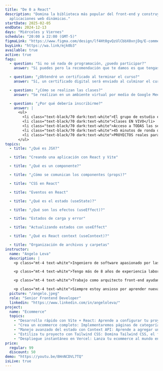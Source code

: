 ```yaml
---
title: "De 0 a React"
description: "Domina la biblioteca más popular del front-end y construye
  aplicaciones web dinámicas."
startDate: 2025-02-05
endDate: 2024-12-13
days: "Miércoles y Viernes"
schedule: "20:00 a 22:00 (GMT-5)"
figmaLink: "https://www.figma.com/design/lf4Ht0gvQzUlCbbX0xnjDq/E-commerce-Website-Template-(Freebie)-(Community)?node-id=0-1&node-type=canvas&t=fqlHxOpPqV4cbSdK-0"
buyLink: "https://wa.link/mjk0b3"
available: true
active: true
faqs:
  - question: "Si no sé nada de programación, ¿puedo participar?"
    answer: "Si puedes pero la recomendación que te damos es que tengas experiencia previa trabajando en proyectos web y por lo menos la base de Javascript."

  - question: "¿Obtendré un certificado al terminar el curso?"
    answer: "Sí, un certificado digital será enviado al culminar el curso"

  - question: "¿Cómo se realizan las clases?"
    answer: "Se realizan en un ambiente virtual por medio de Google Meet. Para tener la mejor experiencia deberías asistir a los eventos en vivo ya que serán interactivos. De todas maneras, las clases serán grabadas y enviadas el día después de cada clase."

  - question: "¿Por qué debería inscribirme?"
    answer: |
      <ul>
        <li class="text-black/70 dark:text-white">El grupo de estudio es reducido.</li>
        <li class="text-black/70 dark:text-white">Clases EN VIVO</li>
        <li class="text-black/70 dark:text-white">Acceso a TODAS las sesiones grabadas</li>
        <li class="text-black/70 dark:text-white">45 minutos de ronda de preguntas al culminar CADA CLASE para que aclares TODAS tus dudas</li>
        <li class="text-black/70 dark:text-white">PROYECTOS reales para tu PORTAFOLIO</li>
      </ul>
topics:
  - title: "¿Qué es JSX?"

  - title: "Creando una aplicación con React y Vite"

  - title: "¿Qué es un componente?"

  - title: "¿Cómo se comunican los componentes (props)?"

  - title: "CSS en React"

  - title: "Eventos en React"

  - title: "¿Qué es el estado (useState)?"

  - title: "¿Qué son los efectos (useEffect)?"

  - title: "Estados de carga y error"

  - title: "Actualizando estados con useEffect"

  - title: "¿Qué es React context (useContext)?"

  - title: "Organización de archivos y carpetas"
instructor:
  name: "Angelo Leva"
  description: |
    <p class="mt-4 text-white">Ingeniero de software apasionado por las tecnologías web y el desarrollo de aplicaciones multiplataforma.</p> 

    <p class="mt-4 text-white">Tengo más de 8 años de experiencia laboral en empresas de tecnología, startups locales y extranjeras. Creo contenido en redes sociales sobre programación.</p>

    <p class="mt-4 text-white">Trabajo como arquitecto front-end ayudando a crear aplicaciones web de alto rendimiento. Disfruto aprendiendo cosas nuevas, desarrollando actividades de equipo y soluciones creativas.</p>

    <p class="mt-4 text-white">Siempre estoy ansioso por aprender nuevas tecnologías y con un interés genuino por la mejor experiencia de usuario.</p>
  picture: "/angelo.jpeg"
  role: "Senior Frontend Developer"
  linkedin: "https://www.linkedin.com/in/angeloleva/"
project:
  name: "Ecommerce"
  topics:
    - "Desarrollo rápido con Vite + React: Aprende a configurar tu proyecto con Vite para obtener una experiencia de desarrollo increíblemente rápida y optimizada."
    - "Crea un ecommerce completo: Implementaremos páginas de categorías, productos y carrito de compras con la potencia de React Router, brindando una experiencia de navegación fluida y eficiente."
    - "Manejo avanzado del estado con Context API: Aprende a agregar un contexto global a tu aplicación para gestionar datos clave como el estado del carrito de compras de manera sencilla y escalable."
    - "Estiliza tu proyecto con Tailwind CSS: Domina Tailwind CSS, el framework de estilos más popular, para crear diseños atractivos y personalizados en menos tiempo."
    - "Despliegue instantáneo en Vercel: Lanza tu ecommerce al mundo en cuestión de minutos gracias al deployment en Vercel, una plataforma rápida y confiable para aplicaciones React."
price:
  regular: 99
  discount: 50
demo: "https://youtu.be/8HnNCDVL7TQ"
isLive: true
---
```

